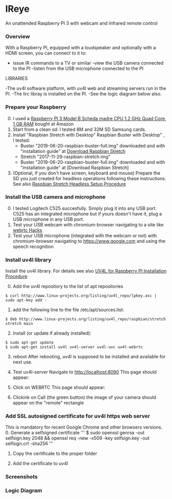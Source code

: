 # IReye
An unattended Raspberry PI 3 with webcam and Infrared remote control

### Overview
With a Raspberry PI, equipped with a loudspeaker and optionally with a HDMI screen, you can connect to it to:
- issue IR commands to a TV or similar
-view the USB camera connected to the PI
-listen from the USB microphone connected to the PI

LIBRARIES

-The uv4l software platform, with uv4l web and streaming servers run in the PI.
-The lirc libray is installed on the PI. 
-See the logic diagram below also.

### Prepare your Raspberry
0. I used a [Raspberry PI 3 Model B Scheda madre CPU 1.2 GHz Quad Core, 1 GB RAM](https://www.amazon.it/gp/product/B01CD5VC92/ref=oh_aui_search_detailpage?ie=UTF8&psc=1) bought at Amazon
1. Start from a clean sd: I tested 8M and 32M SD Samsung cards.
2. Install "Raspbian Stretch with Desktop" Raspbian Buster with Desktop" , I tested:
   - Buster "2019-06-20-raspbian-buster-full.img" downloaded and with "installation guide" at [Download Raspbian Stretch](https://www.raspberrypi.org/downloads/raspbian/)
   - Stretch "2017-11-29-raspbian-stretch.img"
   - Buster "2019-06-20-raspbian-buster-full.img" downloaded and with "installation guide" at [Download Raspbian Stretch]
3. (Optional, if you don't have screen, keyboard and mouse) Prepare the SD you just created for headless operations following these instructions. See also [Raspbian Stretch Headless Setup Procedure](https://www.raspberrypi.org/forums/viewtopic.php?t=191252) 

### Install the USB camera and microphone
0. I tested Logitech C525 succesfully. Simply plug it into any USB port. C525 has an integrated microphone but if yours doesn't have it, plug a USB microphone in any USB port.
1. Test your USB webcam with chromium-browser navigating to a site like [webrtc Hacks](https://webrtchacks.github.io/WebRTC-Camera-Resolution/)
2. Test your USB microphone (integrated with the webcam or not) with chromium-browser navigating to https://www.google.com and using the speech recognition 

### Install uv4l library
Install the uv4l library. For details see also [UV4L for Raspberry PI Installation Procedure](https://www.linux-projects.org/uv4l/installation/) 
 
0. Add the uv4l repository to the list of apt repositories
```
$ curl http://www.linux-projects.org/listing/uv4l_repo/lpkey.asc | sudo apt-key add -
```
1. add the following line to the file /etc/apt/sources.list:
```
$ deb http://www.linux-projects.org/listing/uv4l_repo/raspbian/stretch stretch main
```
2. Install (or update if already installed):
```
$ sudo apt-get update
$ sudo apt-get install uv4l uv4l-server uv4l-uvc uv4l-webrtc
```
3. reboot
After rebooting, uv4l is supposed to be installed and available for next use. 

4. Test uv4l-server 
Navigate to [http://localhost:8090](http://localhost:8090)
This page should appear:

5. Click on WEBRTC
This page should appear:
 
6. Clickink on Call (the green button) the image of your camera should appear on the "remote" rectangle

### Add SSL autosigned certificate for uv4l https web server
This is mandatory for recent Google Chrome and other browsers versions.
0. Generate a selfsigned certificate
'''
$ sudo openssl genrsa -out selfsign.key 2048 && openssl req -new -x509 -key selfsign.key -out selfsign.crt -sha256
'''
1. Copy the certificate to the proper folder

1. Add the certificate to uv4l

### Screenshots

### Logic Diagram 
